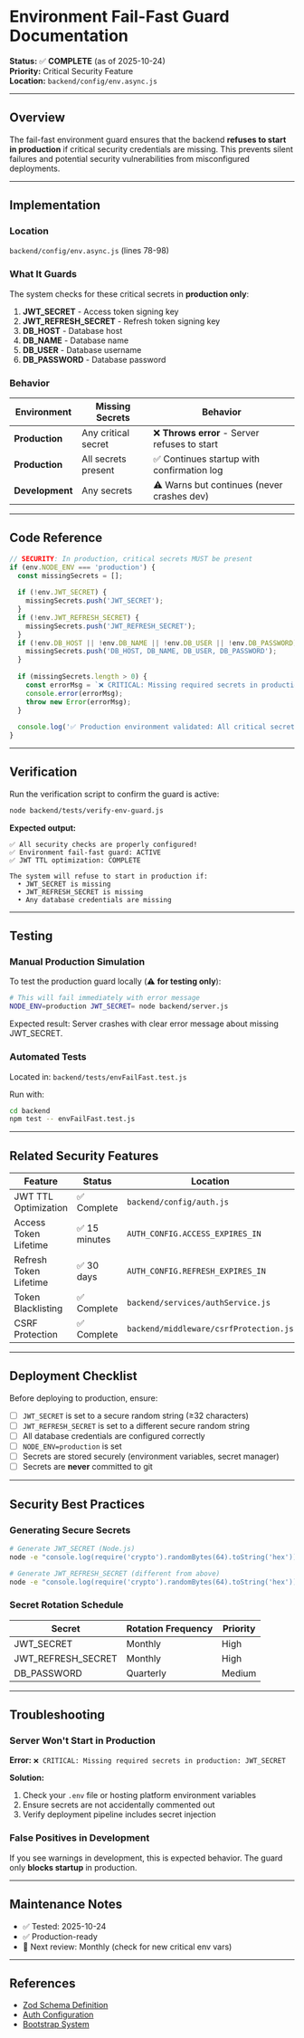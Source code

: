 # Environment Fail-Fast Guard Documentation

**Status:** ✅ **COMPLETE** (as of 2025-10-24)  
**Priority:** Critical Security Feature  
**Location:** `backend/config/env.async.js`

---

## Overview

The fail-fast environment guard ensures that the backend **refuses to start in production** if critical security credentials are missing. This prevents silent failures and potential security vulnerabilities from misconfigured deployments.

---

## Implementation

### Location
`backend/config/env.async.js` (lines 78-98)

### What It Guards

The system checks for these critical secrets in **production only**:

1. **JWT_SECRET** - Access token signing key
2. **JWT_REFRESH_SECRET** - Refresh token signing key
3. **DB_HOST** - Database host
4. **DB_NAME** - Database name
5. **DB_USER** - Database username
6. **DB_PASSWORD** - Database password

### Behavior

| Environment | Missing Secrets | Behavior |
|------------|----------------|----------|
| **Production** | Any critical secret | ❌ **Throws error** - Server refuses to start |
| **Production** | All secrets present | ✅ Continues startup with confirmation log |
| **Development** | Any secrets | ⚠️  Warns but continues (never crashes dev) |

---

## Code Reference

```78:98:backend/config/env.async.js
// SECURITY: In production, critical secrets MUST be present
if (env.NODE_ENV === 'production') {
  const missingSecrets = [];
  
  if (!env.JWT_SECRET) {
    missingSecrets.push('JWT_SECRET');
  }
  if (!env.JWT_REFRESH_SECRET) {
    missingSecrets.push('JWT_REFRESH_SECRET');
  }
  if (!env.DB_HOST || !env.DB_NAME || !env.DB_USER || !env.DB_PASSWORD) {
    missingSecrets.push('DB_HOST, DB_NAME, DB_USER, DB_PASSWORD');
  }
  
  if (missingSecrets.length > 0) {
    const errorMsg = `❌ CRITICAL: Missing required secrets in production: ${missingSecrets.join(', ')}`;
    console.error(errorMsg);
    throw new Error(errorMsg);
  }
  
  console.log('✅ Production environment validated: All critical secrets present');
}
```

---

## Verification

Run the verification script to confirm the guard is active:

```bash
node backend/tests/verify-env-guard.js
```

**Expected output:**
```
✅ All security checks are properly configured!
✅ Environment fail-fast guard: ACTIVE
✅ JWT TTL optimization: COMPLETE

The system will refuse to start in production if:
  • JWT_SECRET is missing
  • JWT_REFRESH_SECRET is missing
  • Any database credentials are missing
```

---

## Testing

### Manual Production Simulation

To test the production guard locally (⚠️ **for testing only**):

```bash
# This will fail immediately with error message
NODE_ENV=production JWT_SECRET= node backend/server.js
```

Expected result: Server crashes with clear error message about missing JWT_SECRET.

### Automated Tests

Located in: `backend/tests/envFailFast.test.js`

Run with:
```bash
cd backend
npm test -- envFailFast.test.js
```

---

## Related Security Features

| Feature | Status | Location |
|---------|--------|----------|
| JWT TTL Optimization | ✅ Complete | `backend/config/auth.js` |
| Access Token Lifetime | ✅ 15 minutes | `AUTH_CONFIG.ACCESS_EXPIRES_IN` |
| Refresh Token Lifetime | ✅ 30 days | `AUTH_CONFIG.REFRESH_EXPIRES_IN` |
| Token Blacklisting | ✅ Complete | `backend/services/authService.js` |
| CSRF Protection | ✅ Complete | `backend/middleware/csrfProtection.js` |

---

## Deployment Checklist

Before deploying to production, ensure:

- [ ] `JWT_SECRET` is set to a secure random string (≥32 characters)
- [ ] `JWT_REFRESH_SECRET` is set to a different secure random string
- [ ] All database credentials are configured correctly
- [ ] `NODE_ENV=production` is set
- [ ] Secrets are stored securely (environment variables, secret manager)
- [ ] Secrets are **never** committed to git

---

## Security Best Practices

### Generating Secure Secrets

```bash
# Generate JWT_SECRET (Node.js)
node -e "console.log(require('crypto').randomBytes(64).toString('hex'))"

# Generate JWT_REFRESH_SECRET (different from above)
node -e "console.log(require('crypto').randomBytes(64).toString('hex'))"
```

### Secret Rotation Schedule

| Secret | Rotation Frequency | Priority |
|--------|-------------------|----------|
| JWT_SECRET | Monthly | High |
| JWT_REFRESH_SECRET | Monthly | High |
| DB_PASSWORD | Quarterly | Medium |

---

## Troubleshooting

### Server Won't Start in Production

**Error:** `❌ CRITICAL: Missing required secrets in production: JWT_SECRET`

**Solution:** 
1. Check your `.env` file or hosting platform environment variables
2. Ensure secrets are not accidentally commented out
3. Verify deployment pipeline includes secret injection

### False Positives in Development

If you see warnings in development, this is expected behavior. The guard only **blocks startup** in production.

---

## Maintenance Notes

- ✅ Tested: 2025-10-24
- ✅ Production-ready
- 🔄 Next review: Monthly (check for new critical env vars)

---

## References

- [Zod Schema Definition](../../backend/config/env.async.js)
- [Auth Configuration](../../backend/config/auth.js)
- [Bootstrap System](../../backend/bootstrap/)
